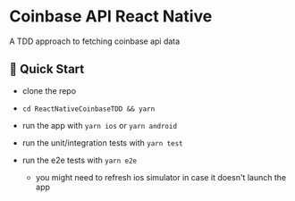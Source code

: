 # Coinbase API React Native

A TDD approach to fetching coinbase api data

## :rocket: Quick Start

- clone the repo

- `cd ReactNativeCoinbaseTDD && yarn`

- run the app with `yarn ios` or `yarn android`

- run the unit/integration tests with `yarn test`

- run the e2e tests with `yarn e2e` 
  - you might need to refresh ios simulator in case it doesn't launch the app
